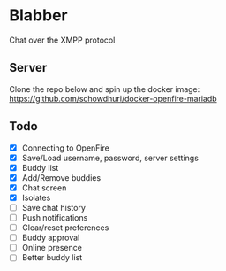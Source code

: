 # Blabber

Chat over the XMPP protocol

## Server

Clone the repo below and spin up the docker image:
https://github.com/schowdhuri/docker-openfire-mariadb

## Todo

- [x] Connecting to OpenFire
- [x] Save/Load username, password, server settings
- [x] Buddy list
- [x] Add/Remove buddies
- [x] Chat screen
- [x] Isolates
- [ ] Save chat history
- [ ] Push notifications
- [ ] Clear/reset preferences
- [ ] Buddy approval
- [ ] Online presence
- [ ] Better buddy list
